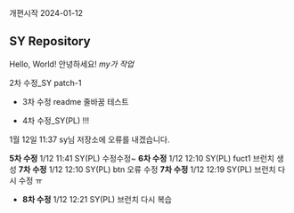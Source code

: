 개편시작 2024-01-12

## SY Repository

Hello, World!
안녕하세요!
_my가 작업_

2차 수정\_SY
patch-1

- 3차 수정 readme 줄바꿈 테스트

- 4차 수정\_SY(PL) !!!

1월 12일 11:37 sy님 저장소에 오류를 내겠습니다.

**5차 수정** 1/12 11:41 SY(PL) 수정수정~
**6차 수정** 1/12 12:10 SY(PL) fuct1 브런치 생성
**7차 수정** 1/12 12:10 SY(PL) btn 오류 수정
**7차 수정** 1/12 12:19 SY(PL) 브런치 다시 수정 ㅠ

- **8차 수정** 1/12 12:21 SY(PL) 브런치 다시 복습